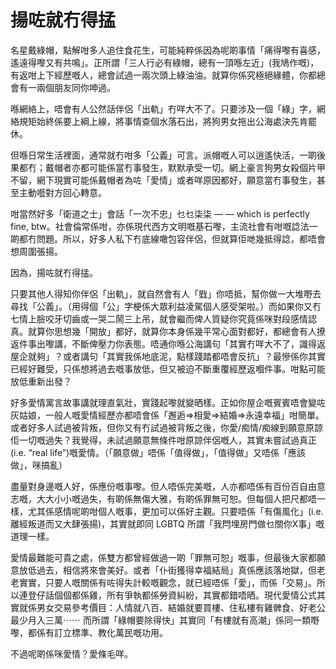 # 揚咗就冇得掹

名星戴綠帽，點解咁多人追住食花生，可能純粹係因為呢啲事情「痛得嚟有喜感，遙遠得嚟又有共鳴」。正所謂「三人行必有綠帽，總有一頂喺左近」(我鳩作嘅)，有返咁上下經歷嘅人，總會試過一兩次頭上綠油油。就算你係究極絕緣體，你都總會有一兩個朋友同你呻過。

喺網絡上，唔會有人公然話伴侶「出軌」冇咩大不了。只要涉及一個「綠」字，網絡規矩始終係要上綱上線，將事情查個水落石出，將狗男女拖出公海處決先肯罷休。

但喺日常生活裡面，通常就冇咁多「公義」可言。派帽嘅人可以逍遙快活，一啲後果都冇；戴帽者亦都可能係當冇事發生，默默承受一切。網上豪言狗男女殺個片甲不留，網下現實可能係戴帽者為咗「愛情」或者咩原因都好，願意當冇事發生，甚至主動囈對方回心轉意。

咁當然好多「衛道之士」會話「一次不忠」乜乜柒柒 — — which is perfectly fine, btw。社會倫常係咁，亦係現代西方文明嘅基石嚟，主流社會有咁嘅諗法一啲都冇問題。所以，好多人私下冇底線噉包容伴侶，但就算佢哋幾抵得諗，都唔會想周圍張揚。

因為，揚咗就冇得掹。

只要其他人得知你伴侶「出軌」，就自然會有人「戥」你唔抵，幫你做一大堆嘢去尋找「公義」。（用得個「公」字梗係大眾利益凌駕個人感受架啦。）而如果你又冇七情上臉咬牙切齒或一哭二鬧三上吊，就會繼而俾人質疑你究竟係咪對段感情認真。就算你思想幾「開放」都好，就算你本身係幾平常心面對都好，都總會有人撩返件事出嚟講，不斷俾壓力你表態。唔通你喺公海講句「其實冇咩大不了，識得返屋企就夠」？或者講句「其實我係地底泥，點樣踐踏都唔會反抗」？最慘係你其實已經好難受，只係想將過去嘅事放低，但又被迫不斷重覆經歷返嗰件事。咁點可能放低重新出發？

好多愛情寓言故事講就理直氣壯，實踐起嚟就變晒樣。正如你屋企嘅賓賓唔會變咗灰姑娘，一般人嘅愛情經歷亦都唔會係「邂逅=>相愛=>結婚=>永遠幸福」咁簡單。或者好多人試過被背叛，但你又有冇試過被背叛之後，你愛/痴情/痴線到願意原諒佢一切嘅過失？我覺得，未試過願意無條件咁原諒伴侶嘅人，其實未嘗試過真正(i.e. “real life”)嘅愛情。（「願意做」唔係「值得做」，「值得做」又唔係「應該做」，咪搞亂）

盡量對身邊嘅人好，係應份嘅事嚟。但人唔係完美嘅，人亦都唔係有百份百自由意志嘅，大大小小嘅過失，有啲係無傷大雅，有啲係罪無可恕。但每個人把尺都唔一樣，尤其係感情呢啲咁個人嘅事，更加可以係好主觀。只要唔係「有傷風化」(i.e. 離經叛道而又大肆張揚)，其實就即同 LGBTQ 所謂「我閂埋房門做乜關你X事」嘅道理一樣。

愛情最難能可貴之處，係雙方都曾經做過一啲「罪無可恕」嘅事，但最後大家都願意放低過去，相信將來會美好。或者「仆街獲得幸福結局」真係應該落地獄，但老老實實，只要人嘅關係有咗得失計較嘅觀念，就已經唔係「愛」，而係「交易」。所以連登仔話個個都係雞，所有爭執都係勞資糾紛，其實都錯唔晒。現代愛情公式其實就係男女交易參考價目：人情就八百、結婚就要買樓、住私樓有雞髀食、好老公最少月入三萬⋯⋯ 而所謂「綠帽要除得快」其實同「有樓就有高潮」係同一類嘢嚟，都係有訂立標準、教化萬民嘅功用。

不過呢啲係咪愛情？愛條毛咩。

